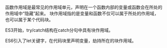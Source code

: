 函数作用域是最常见的作用域单元，声明在一个函数内部的变量或函数会在所处的作用域中“隐藏”起来。
块作用域指的是变量和函数不仅可以属于所处的作用域，也可以属于某个代码块。

ES3开始，try/catch结构在catch分句中具有块作用域。

ES6引入了let关键字，在代码块里声明变量，劫持所在的块作用域。